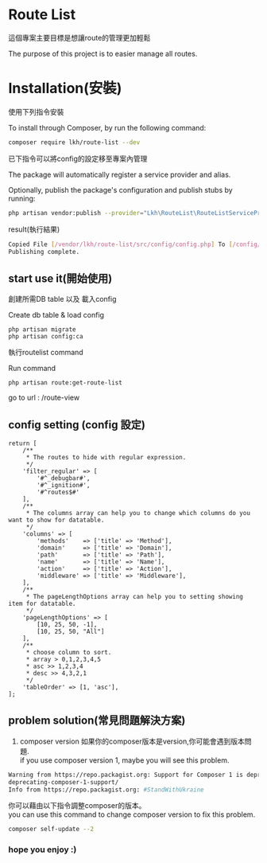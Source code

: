 Route List
====
這個專案主要目標是想讓route的管理更加輕鬆

The purpose of this project is to easier manage all routes.

# Installation(安裝)
使用下列指令安裝

To install through Composer, by run the following command:
```bash
composer require lkh/route-list --dev
```
已下指令可以將config的設定移至專案內管理

The package will automatically register a service provider and alias.

Optionally, publish the package's configuration and publish stubs by running:
```bash
php artisan vendor:publish --provider="Lkh\RouteList\RouteListServiceProvider"
```

result(執行結果)

```bash
Copied File [/vendor/lkh/route-list/src/config/config.php] To [/config/routelist.php]
Publishing complete.
```

## start use it(開始使用) 
創建所需DB table 以及 載入config

Create db table & load config
```
php artisan migrate
php artisan config:ca
```
執行routelist command

Run command 
```
php artisan route:get-route-list
```
go to url : /route-view

## config setting (config 設定)
```
return [
    /**
     * The routes to hide with regular expression.
     */
    'filter_regular' => [
        '#^_debugbar#',
        '#^_ignition#',
        '#^routes$#'
    ],
    /**
     * The columns array can help you to change which columns do you want to show for datatable.
     */
    'columns' => [
        'methods'    => ['title' => 'Method'],
        'domain'     => ['title' => 'Domain'],
        'path'       => ['title' => 'Path'],
        'name'       => ['title' => 'Name'],
        'action'     => ['title' => 'Action'],
        'middleware' => ['title' => 'Middleware'],
    ],
    /**
     * The pageLengthOptions array can help you to setting showing item for datatable.
     */
    'pageLengthOptions' => [
        [10, 25, 50, -1],
        [10, 25, 50, "All"]
    ],
    /**
     * choose column to sort.
     * array > 0,1,2,3,4,5
     * asc >> 1,2,3,4
     * desc >> 4,3,2,1
     */
    'tableOrder' => [1, 'asc'],
];

```

## problem solution(常見問題解決方案)
1. composer version
如果你的composer版本是version,你可能會遇到版本問題.<br>
if you use composer version 1, maybe you will see this problem.

```bash
Warning from https://repo.packagist.org: Support for Composer 1 is deprecated and some packages will not be available. You should upgrade to Composer 2. See https://blog.packagist.com/
deprecating-composer-1-support/
Info from https://repo.packagist.org: #StandWithUkraine

```
你可以藉由以下指令調整composer的版本。<br>
you can use this command to change composer version to fix this problem.
```bash
composer self-update --2
```


### hope you enjoy :)